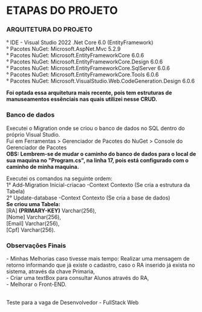 <h1> ETAPAS DO PROJETO </h2>
<h3> ARQUITETURA DO PROJETO </h3>
° IDE - Visual Studio 2022 .Net Core 6.0 (EntityFramework)<br>
° Pacotes NuGet: Microsoft.AspNet.Mvc 5.2.9 <br>
° Pacotes NuGet: Microsoft.EntityFrameworkCore 6.0.6 <br>
° Pacotes NuGet: Microsoft.EntityFrameworkCore.Design 6.0.6 <br>
° Pacotes NuGet: Microsoft.EntityFrameworkCore.SqlServer 6.0.6 <br>
° Pacotes NuGet: Microsoft.EntityFrameworkCore.Tools 6.0.6 <br>
° Pacotes NuGet: Microsoft.VisualStudio.Web.CodeGeneration.Design 6.0.6 <br>

<b>Foi optada essa arquitetura mais recente, pois tem estruturas de manuseamentos essênciais nas quais utilizei nesse CRUD.</b>
<h3> Banco de dados </h3>
Executei o Migration onde se criou o banco de dados no SQL dentro do próprio Visual Studio. <br>
Fui em Ferramentas > Gerenciador de Pacotes do NuGet > Console do Gerenciador de Pacotes <br>
<b> OBS: Lembrem-se de mudar o caminho do banco de dados para o local de sua maquina no "Program.cs", na linha 17, pois está configurado com o caminho de minha maquina. </b> <br>

Executei os comandos na seguinte ordem: <br>
1° Add-Migration Inicial-criacao -Context Contexto (Se cria a estrutura da Tabela) <br>
2° Update-database -Context Contexto (Se cria a base de dados) <br>
<b>Se criou uma Tabela:</b><br> [RA] <b>(PRIMARY-KEY)</b> Varchar(256), <br> [Nome] Varchar(256), <br> [Email] Varchar(256), <br> [Cpf] Varchar(256).<br>

<h3> Observações Finais </h3>
- Minhas Melhorias caso tivesse mais tempo: Realizar uma mensagem de retorno informando que já existe o cadastro, caso o RA inserido já exista no sistema, através da chave Primaria, <br>
- Criar uma textBox para consultar Alunos através do RA, <br>
- Melhorar o Front-END. <br> <br>

Teste para a vaga de Desenvolvedor - FullStack Web
